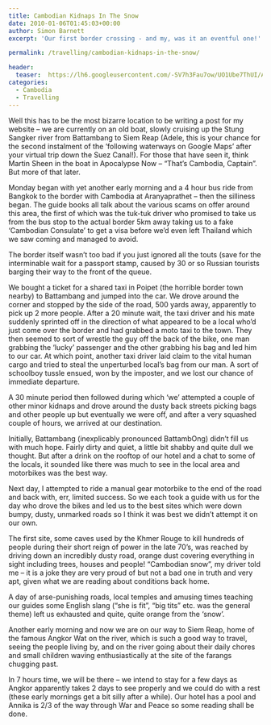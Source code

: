 ```yaml
---
title: Cambodian Kidnaps In The Snow
date: 2010-01-06T01:45:03+00:00
author: Simon Barnett
excerpt: 'Our first border crossing - and my, was it an eventful one!'

permalink: /travelling/cambodian-kidnaps-in-the-snow/

header:
  teaser:  https://lh6.googleusercontent.com/-SV7h3Fau7ow/UO1Ube7ThUI/AAAAAAAAADo/8nufOeq3-ck/s640/DSC_0048a.JPG
categories:
  - Cambodia
  - Travelling
---
```

Well this has to be the most bizarre location to be writing a post for my website &#8211; we are currently on an old boat, slowly cruising up the Stung Sangker river from Battambang to Siem Reap (Adele, this is your chance for the second instalment of the &#8216;following waterways on Google Maps&#8217; after your virtual trip down the Suez Canal!). For those that have seen it, think Martin Sheen in the boat in Apocalypse Now &#8211; &#8220;That&#8217;s Cambodia, Captain&#8221;. But more of that later.

Monday began with yet another early morning and a 4 hour bus ride from Bangkok to the border with Cambodia at Aranyaprathet &#8211; then the silliness began. The guide books all talk about the various scams on offer around this area, the first of which was the tuk-tuk driver who promised to take us from the bus stop to the actual border 5km away taking us to a fake &#8216;Cambodian Consulate&#8217; to get a visa before we&#8217;d even left Thailand which we saw coming and managed to avoid.

The border itself wasn&#8217;t too bad if you just ignored all the touts (save for the interminable wait for a passport stamp, caused by 30 or so Russian tourists barging their way to the front of the queue.

We bought a ticket for a shared taxi in Poipet (the horrible border town nearby) to Battambang and jumped into the car. We drove around the corner and stopped by the side of the road, 500 yards away, apparently to pick up 2 more people. After a 20 minute wait, the taxi driver and his mate suddenly sprinted off in the direction of what appeared to be a local who&#8217;d just come over the border and had grabbed a moto taxi to the town. They then seemed to sort of wrestle the guy off the back of the bike, one man grabbing the &#8216;lucky&#8217; passenger and the other grabbing his bag and led him to our car. At which point, another taxi driver laid claim to the vital human cargo and tried to steal the unperturbed local&#8217;s bag from our man. A sort of schoolboy tussle ensued, won by the imposter, and we lost our chance of immediate departure.

A 30 minute period then followed during which &#8216;we&#8217; attempted a couple of other minor kidnaps and drove around the dusty back streets picking bags and other people up but eventually we were off, and after a very squashed couple of hours, we arrived at our destination.

Initially, Battambang (inexplicably pronounced BattambOng) didn&#8217;t fill us with much hope. Fairly dirty and quiet, a little bit shabby and quite dull we thought. But after a drink on the rooftop of our hotel and a chat to some of the locals, it sounded like there was much to see in the local area and motorbikes was the best way.

Next day, I attempted to ride a manual gear motorbike to the end of the road and back with, err, limited success. So we each took a guide with us for the day who drove the bikes and led us to the best sites which were down bumpy, dusty, unmarked roads so I think it was best we didn&#8217;t attempt it on our own.

The first site, some caves used by the Khmer Rouge to kill hundreds of people during their short reign of power in the late 70&#8217;s, was reached by driving down an incredibly dusty road, orange dust covering everything in sight including trees, houses and people! &#8220;Cambodian snow&#8221;, my driver told me &#8211; it is a joke they are very proud of but not a bad one in truth and very apt, given what we are reading about conditions back home.

A day of arse-punishing roads, local temples and amusing times teaching our guides some English slang (&#8220;she is fit&#8221;, &#8220;big tits&#8221; etc. was the general theme) left us exhausted and quite, quite orange from the &#8216;snow&#8217;.

Another early morning and now we are on our way to Siem Reap, home of the famous Angkor Wat on the river, which is such a good way to travel, seeing the people living by, and on the river going about their daily chores and small children waving enthusiastically at the site of the farangs chugging past.

In 7 hours time, we will be there &#8211; we intend to stay for a few days as Angkor apparently takes 2 days to see properly and we could do with a rest (these early mornings get a bit silly after a while). Our hotel has a pool and Annika is 2/3 of the way through War and Peace so some reading shall be done.
